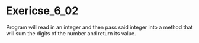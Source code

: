 # Exericse_6_02
Program will read in an integer and then pass said integer into a method that will sum the digits of the number and return its value.
